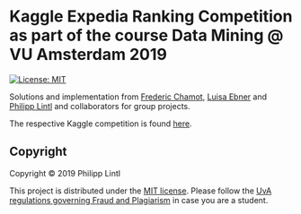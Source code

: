 # Kaggle Expedia Ranking Competition as part of the course Data Mining @ VU Amsterdam 2019

[![License: MIT](https://img.shields.io/badge/License-MIT-yellow.svg)](https://opensource.org/licenses/MIT)
  
Solutions and implementation from [Frederic Chamot](https://github.com/maragori), [Luisa Ebner](https://github.com/LuisaEbner) and [Philipp Lintl](https://github.com/PhilLint) and collaborators for group projects. 

The respective Kaggle competition is found [here](https://www.kaggle.com/c/expedia-hotel-recommendations#description).
## Copyright

Copyright © 2019 Philipp Lintl

<p align=“justify”>
This project is distributed under the <a href="LICENSE">MIT license</a>.  
Please follow the <a href="http://student.uva.nl/en/content/az/plagiarism-and-fraud/plagiarism-and-fraud.html">UvA regulations governing Fraud and Plagiarism</a> in case you are a student.
</p>
